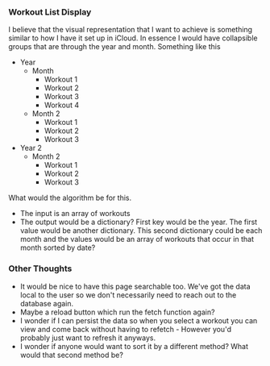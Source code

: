 ### Workout List Display

I believe that the visual representation that I want to achieve is something similar to how I have it set up in iCloud. In essence I would have collapsible groups that are through the year and month. Something like this

* Year
  * Month
    * Workout 1
    * Workout 2
    * Workout 3
    * Workout 4
  * Month 2
    * Workout 1
    * Workout 2
    * Workout 3
* Year 2
  * Month 2
    * Workout 1
    * Workout 2
    * Workout 3

What would the algorithm be for this.
- The input is an array of workouts
- The output would be a dictionary? First key would be the year. The first value would be another dictionary. This second dictionary could be each month and the values would be an array of workouts that occur in that month sorted by date?

### Other Thoughts
- It would be nice to have this page searchable too. We've got the data local to the user so we don't necessarily need to reach out to the database again.
- Maybe a reload button which run the fetch function again?
- I wonder if I can persist the data so when you select a workout you can view and come back without having to refetch - However you'd probably just want to refresh it anyways.
- I wonder if anyone would want to sort it by a different method? What would that second method be?